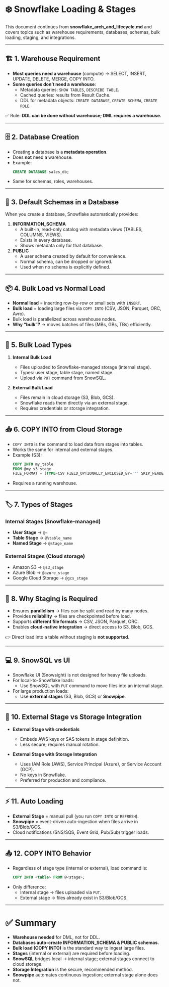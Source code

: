 # ❄️ Snowflake Loading & Stages

This document continues from **snowflake_arch_and_lifecycle.md** and covers topics such as warehouse requirements, databases, schemas, bulk loading, staging, and integrations.

---

## 🏗️ 1. Warehouse Requirement
- **Most queries need a warehouse** (compute) → SELECT, INSERT, UPDATE, DELETE, MERGE, COPY INTO.
- **Some queries don’t need a warehouse**:
  - Metadata queries: `SHOW TABLES`, `DESCRIBE TABLE`.
  - Cached queries: results from Result Cache.
  - DDL for metadata objects: `CREATE DATABASE`, `CREATE SCHEMA`, `CREATE ROLE`.

✅ Rule: **DDL can be done without warehouse; DML requires a warehouse.**

---

## 🗄️ 2. Database Creation
- Creating a database is a **metadata operation**.
- Does **not** need a warehouse.
- Example:
  ```sql
  CREATE DATABASE sales_db;
  ```
- Same for schemas, roles, warehouses.

---

## 📂 3. Default Schemas in a Database
When you create a database, Snowflake automatically provides:
1. **INFORMATION_SCHEMA**
   - A built-in, read-only catalog with metadata views (TABLES, COLUMNS, VIEWS).
   - Exists in every database.
   - Shows metadata only for that database.
2. **PUBLIC**
   - A user schema created by default for convenience.
   - Normal schema, can be dropped or ignored.
   - Used when no schema is explicitly defined.

---

## 📦 4. Bulk Load vs Normal Load
- **Normal load** = inserting row-by-row or small sets with `INSERT`.
- **Bulk load** = loading large files via `COPY INTO` (CSV, JSON, Parquet, ORC, Avro).
- Bulk load is parallelized across warehouse nodes.
- **Why “bulk”?** → moves batches of files (MBs, GBs, TBs) efficiently.

---

## 🔄 5. Bulk Load Types
1. **Internal Bulk Load**
   - Files uploaded to Snowflake-managed storage (internal stage).
   - Types: user stage, table stage, named stage.
   - Upload via `PUT` command from SnowSQL.

2. **External Bulk Load**
   - Files remain in cloud storage (S3, Blob, GCS).
   - Snowflake reads them directly via an external stage.
   - Requires credentials or storage integration.

---

## 📥 6. COPY INTO from Cloud Storage
- `COPY INTO` is the command to load data from stages into tables.
- Works the same for internal and external stages.
- Example (S3):
  ```sql
  COPY INTO my_table
  FROM @my_s3_stage
  FILE_FORMAT = (TYPE=CSV FIELD_OPTIONALLY_ENCLOSED_BY='"' SKIP_HEADER=1);
  ```
- Requires a running warehouse.

---

## 🏷️ 7. Types of Stages
### Internal Stages (Snowflake-managed)
- **User Stage** → `@~`
- **Table Stage** → `@%table_name`
- **Named Stage** → `@stage_name`

### External Stages (Cloud storage)
- Amazon S3 → `@s3_stage`
- Azure Blob → `@azure_stage`
- Google Cloud Storage → `@gcs_stage`

---

## 🤔 8. Why Staging is Required
- Ensures **parallelism** → files can be split and read by many nodes.
- Provides **reliability** → files are checkpointed before load.
- Supports **different file formats** → CSV, JSON, Parquet, ORC.
- Enables **cloud-native integration** → direct access to S3, Blob, GCS.

👉 Direct load into a table without staging is **not supported**.

---

## 💻 9. SnowSQL vs UI
- Snowflake UI (Snowsight) is not designed for heavy file uploads.
- For local-to-Snowflake loads:
  - Use SnowSQL with `PUT` command to move files into an internal stage.
- For large production loads:
  - Use **external stages** (S3, Blob, GCS) or **Snowpipe**.

---

## 🔐 10. External Stage vs Storage Integration
- **External Stage with credentials**
  - Embeds AWS keys or SAS tokens in stage definition.
  - Less secure; requires manual rotation.

- **External Stage with Storage Integration**
  - Uses IAM Role (AWS), Service Principal (Azure), or Service Account (GCP).
  - No keys in Snowflake.
  - Preferred for production and compliance.

---

## ⚡ 11. Auto Loading
- **External Stage** = manual pull (you run `COPY INTO` or `REFRESH`).
- **Snowpipe** = event-driven auto-ingestion when files arrive in S3/Blob/GCS.
- Cloud notifications (SNS/SQS, Event Grid, Pub/Sub) trigger loads.

---

## 📤 12. COPY INTO Behavior
- Regardless of stage type (internal or external), load command is:
  ```sql
  COPY INTO <table> FROM @<stage>;
  ```
- Only difference:  
  - Internal stage → files uploaded via `PUT`.  
  - External stage → files already exist in S3/Blob/GCS.

---

# ✅ Summary
- **Warehouse needed** for DML, not for DDL.  
- **Databases auto-create INFORMATION_SCHEMA & PUBLIC schemas.**  
- **Bulk load (COPY INTO)** is the standard way to ingest large files.  
- **Stages** (internal or external) are required before loading.  
- **SnowSQL** bridges local → internal stage; external stages connect to cloud storage.  
- **Storage Integration** is the secure, recommended method.  
- **Snowpipe** automates continuous ingestion; external stage alone does not.
